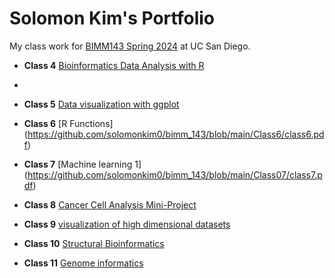 # Solomon Kim's Portfolio
My class work for [BIMM143 Spring 2024](https://bioboot.github.io/bimm143_S24/) at UC San Diego.

- **Class 4** [Bioinformatics Data Analysis with R]()
- 
- **Class 5** [Data visualization with ggplot](https://github.com/solomonkim0/bimm_143/blob/main/class05/Class05debuged.pdf)
  
- **Class 6** [R Functions]
(https://github.com/solomonkim0/bimm_143/blob/main/Class6/class6.pdf)

- **Class 7** [Machine learning 1]
(https://github.com/solomonkim0/bimm_143/blob/main/Class07/class7.pdf)

- **Class 8** [Cancer Cell Analysis Mini-Project]()
- **Class 9** [visualization of high dimensional datasets]()
- **Class 10** [Structural Bioinformatics]()
- **Class 11** [Genome informatics]()
  
